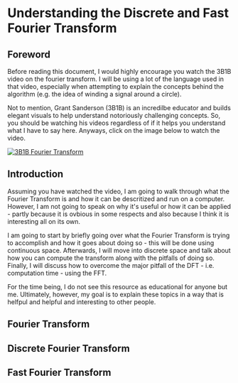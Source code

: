 # Understanding the Discrete and Fast Fourier Transform


## Foreword
Before reading this document, I would highly encourage you watch the 3B1B
video on the fourier transform. I will be using a lot of the language used in 
that video, especially when attempting to explain the concepts behind the 
algorithm (e.g. the idea of winding a signal around a circle). 

Not to mention, Grant Sanderson (3B1B) is an incredilbe educator and builds 
elegant visuals to help understand notoriously challenging concepts. So, you
should be watching his videos regardless of if it helps you understand what
I have to say here. Anyways, click on the image below to watch the video.


[![3B1B Fourier Transform](https://img.youtube.com/vi/spUNpyF58BY/0.jpg)](https://www.youtube.com/watch?v=spUNpyF58BY)


## Introduction
Assuming you have watched the video, I am going to walk through what the 
Fourier Transform is and how it can be descritized and run on a computer. 
However, I am not going to speak on why it's useful or how it can be applied - 
partly because it is ovbious in some respects and also because I think it is
interesting all on its own.

I am going to start by briefly going over what the Fourier Transform is trying
to accomplish and how it goes about doing so - this will be done using 
continuous space. Afterwards, I will move into discrete space and talk about 
how you can compute the transform along with the pitfalls of doing so.
Finally, I will discuss how to overcome the major pitfall of the DFT - i.e.
computation time - using the FFT.

For the time being, I do not see this resource as educational for anyone but
me. Ultimately, however, my goal is to explain these topics in a way that is helfpul and
helpful and interesting to other people.

## Fourier Transform


## Discrete Fourier Transform 


## Fast Fourier Transform 



  
